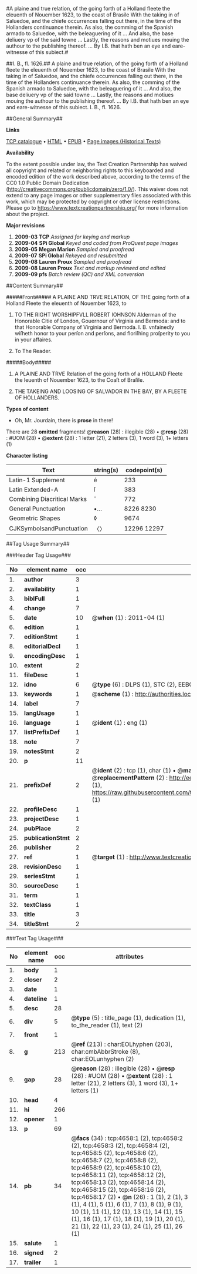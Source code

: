 #A plaine and true relation, of the going forth of a Holland fleete the eleuenth of Nouember 1623, to the coast of Brasile With the taking in of Saluedoe, and the chiefe occurrences falling out there, in the time of the Hollanders continuance therein. As also, the comming of the Spanish armado to Saluedoe, with the beleaguering of it ... And also, the base deliuery vp of the said towne ... Lastly, the reasons and motiues mouing the authour to the publishing thereof. ... By I.B. that hath ben an eye and eare-witnesse of this subiect.#

##I. B., fl. 1626.##
A plaine and true relation, of the going forth of a Holland fleete the eleuenth of Nouember 1623, to the coast of Brasile With the taking in of Saluedoe, and the chiefe occurrences falling out there, in the time of the Hollanders continuance therein. As also, the comming of the Spanish armado to Saluedoe, with the beleaguering of it ... And also, the base deliuery vp of the said towne ... Lastly, the reasons and motiues mouing the authour to the publishing thereof. ... By I.B. that hath ben an eye and eare-witnesse of this subiect.
I. B., fl. 1626.

##General Summary##

**Links**

[TCP catalogue](http://www.ota.ox.ac.uk/tcp/)  • 
[HTML](http://tei.it.ox.ac.uk/tcp/Texts-HTML/free/A00/A00297.html)  • 
[EPUB](http://tei.it.ox.ac.uk/tcp/Texts-EPUB/free/A00/A00297.epub) • 
[Page images (Historical Texts)](https://historicaltexts.jisc.ac.uk/eebo-99840182e)

**Availability**

To the extent possible under law, the Text Creation Partnership has waived all copyright and related or neighboring rights to this keyboarded and encoded edition of the work described above, according to the terms of the CC0 1.0 Public Domain Dedication (http://creativecommons.org/publicdomain/zero/1.0/). This waiver does not extend to any page images or other supplementary files associated with this work, which may be protected by copyright or other license restrictions. Please go to https://www.textcreationpartnership.org/ for more information about the project.

**Major revisions**

1. __2009-03__ __TCP__ *Assigned for keying and markup*
1. __2009-04__ __SPi Global__ *Keyed and coded from ProQuest page images*
1. __2009-05__ __Megan Marion__ *Sampled and proofread*
1. __2009-07__ __SPi Global__ *Rekeyed and resubmitted*
1. __2009-08__ __Lauren Proux__ *Sampled and proofread*
1. __2009-08__ __Lauren Proux__ *Text and markup reviewed and edited*
1. __2009-09__ __pfs__ *Batch review (QC) and XML conversion*

##Content Summary##

#####Front#####
A PLAINE AND TRVE RELATION, OF THE going forth of a Holland Fleete the eleuenth of Nouember 1623, to
1. TO THE RIGHT WORSHIPFVLL ROBERT IOHNSON Alderman of the Honorable Citie of London, Gouernour of Virginia and Bermoda: and to that Honorable Company of Virginia and Bermoda. I. B. vnfainedly wiſheth honor to your perſon and perſons, and floriſhing proſperity to you in your affaires.

1. To The Reader.

#####Body#####

1. A PLAINE AND TRVE Relation of the going forth of a HOLLAND Fleete the leuenth of Nouember 1623, to the Coaſt of Braſile.

1. THE TAKEING AND LOOSING OF SALVADOR IN THE BAY, BY A FLEETE OF HOLLANDERS.

**Types of content**

  * Oh, Mr. Jourdain, there is **prose** in there!

There are 28 **omitted** fragments! 
 @__reason__ (28) : illegible (28)  •  @__resp__ (28) : #UOM (28)  •  @__extent__ (28) : 1 letter (21), 2 letters (3), 1 word (3), 1+ letters (1)

**Character listing**


|Text|string(s)|codepoint(s)|
|---|---|---|
|Latin-1 Supplement|é|233|
|Latin Extended-A|ſ|383|
|Combining             Diacritical Marks|̄|772|
|General Punctuation|•…|8226 8230|
|Geometric Shapes|◊|9674|
|CJKSymbolsandPunctuation|〈〉|12296 12297|

##Tag Usage Summary##

###Header Tag Usage###

|No|element name|occ|attributes|
|---|---|---|---|
|1.|__author__|3||
|2.|__availability__|1||
|3.|__biblFull__|1||
|4.|__change__|7||
|5.|__date__|10| @__when__ (1) : 2011-04 (1)|
|6.|__edition__|1||
|7.|__editionStmt__|1||
|8.|__editorialDecl__|1||
|9.|__encodingDesc__|1||
|10.|__extent__|2||
|11.|__fileDesc__|1||
|12.|__idno__|6| @__type__ (6) : DLPS (1), STC (2), EEBO-CITATION (1), PROQUEST (1), VID (1)|
|13.|__keywords__|1| @__scheme__ (1) : http://authorities.loc.gov/ (1)|
|14.|__label__|7||
|15.|__langUsage__|1||
|16.|__language__|1| @__ident__ (1) : eng (1)|
|17.|__listPrefixDef__|1||
|18.|__note__|7||
|19.|__notesStmt__|2||
|20.|__p__|11||
|21.|__prefixDef__|2| @__ident__ (2) : tcp (1), char (1)  •  @__matchPattern__ (2) : ([0-9\-]+):([0-9IVX]+) (1), (.+) (1)  •  @__replacementPattern__ (2) : http://eebo.chadwyck.com/downloadtiff?vid=$1&page=$2 (1), https://raw.githubusercontent.com/textcreationpartnership/Texts/master/tcpchars.xml#$1 (1)|
|22.|__profileDesc__|1||
|23.|__projectDesc__|1||
|24.|__pubPlace__|2||
|25.|__publicationStmt__|2||
|26.|__publisher__|2||
|27.|__ref__|1| @__target__ (1) : http://www.textcreationpartnership.org/docs/. (1)|
|28.|__revisionDesc__|1||
|29.|__seriesStmt__|1||
|30.|__sourceDesc__|1||
|31.|__term__|1||
|32.|__textClass__|1||
|33.|__title__|3||
|34.|__titleStmt__|2||


###Text Tag Usage###

|No|element name|occ|attributes|
|---|---|---|---|
|1.|__body__|1||
|2.|__closer__|2||
|3.|__date__|1||
|4.|__dateline__|1||
|5.|__desc__|28||
|6.|__div__|5| @__type__ (5) : title_page (1), dedication (1), to_the_reader (1), text (2)|
|7.|__front__|1||
|8.|__g__|213| @__ref__ (213) : char:EOLhyphen (203), char:cmbAbbrStroke (8), char:EOLunhyphen (2)|
|9.|__gap__|28| @__reason__ (28) : illegible (28)  •  @__resp__ (28) : #UOM (28)  •  @__extent__ (28) : 1 letter (21), 2 letters (3), 1 word (3), 1+ letters (1)|
|10.|__head__|4||
|11.|__hi__|266||
|12.|__opener__|1||
|13.|__p__|69||
|14.|__pb__|34| @__facs__ (34) : tcp:4658:1 (2), tcp:4658:2 (2), tcp:4658:3 (2), tcp:4658:4 (2), tcp:4658:5 (2), tcp:4658:6 (2), tcp:4658:7 (2), tcp:4658:8 (2), tcp:4658:9 (2), tcp:4658:10 (2), tcp:4658:11 (2), tcp:4658:12 (2), tcp:4658:13 (2), tcp:4658:14 (2), tcp:4658:15 (2), tcp:4658:16 (2), tcp:4658:17 (2)  •  @__n__ (26) : 1 (1), 2 (1), 3 (1), 4 (1), 5 (1), 6 (1), 7 (1), 8 (1), 9 (1), 10 (1), 11 (1), 12 (1), 13 (1), 14 (1), 15 (1), 16 (1), 17 (1), 18 (1), 19 (1), 20 (1), 21 (1), 22 (1), 23 (1), 24 (1), 25 (1), 26 (1)|
|15.|__salute__|1||
|16.|__signed__|2||
|17.|__trailer__|1||
